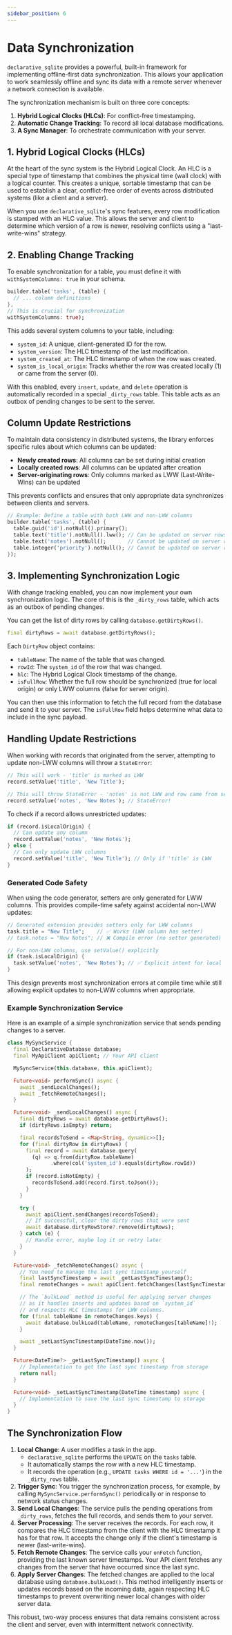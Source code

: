 ```yaml
---
sidebar_position: 6
---
```


# Data Synchronization

`declarative_sqlite` provides a powerful, built-in framework for implementing offline-first data synchronization. This allows your application to work seamlessly offline and sync its data with a remote server whenever a network connection is available.

The synchronization mechanism is built on three core concepts:
1.  **Hybrid Logical Clocks (HLCs)**: For conflict-free timestamping.
2.  **Automatic Change Tracking**: To record all local database modifications.
3.  **A Sync Manager**: To orchestrate communication with your server.

## 1. Hybrid Logical Clocks (HLCs)

At the heart of the sync system is the Hybrid Logical Clock. An HLC is a special type of timestamp that combines the physical time (wall clock) with a logical counter. This creates a unique, sortable timestamp that can be used to establish a clear, conflict-free order of events across distributed systems (like a client and a server).

When you use `declarative_sqlite`'s sync features, every row modification is stamped with an HLC value. This allows the server and client to determine which version of a row is newer, resolving conflicts using a "last-write-wins" strategy.

## 2. Enabling Change Tracking

To enable synchronization for a table, you must define it with `withSystemColumns: true` in your schema.

```dart
builder.table('tasks', (table) {
  // ... column definitions
},
// This is crucial for synchronization
withSystemColumns: true);
```

This adds several system columns to your table, including:
- `system_id`: A unique, client-generated ID for the row.
- `system_version`: The HLC timestamp of the last modification.
- `system_created_at`: The HLC timestamp of when the row was created.
- `system_is_local_origin`: Tracks whether the row was created locally (1) or came from the server (0).

With this enabled, every `insert`, `update`, and `delete` operation is automatically recorded in a special `_dirty_rows` table. This table acts as an outbox of pending changes to be sent to the server.

## Column Update Restrictions

To maintain data consistency in distributed systems, the library enforces specific rules about which columns can be updated:

- **Newly created rows**: All columns can be set during initial creation
- **Locally created rows**: All columns can be updated after creation
- **Server-originating rows**: Only columns marked as LWW (Last-Write-Wins) can be updated

This prevents conflicts and ensures that only appropriate data synchronizes between clients and servers.

```dart
// Example: Define a table with both LWW and non-LWW columns
builder.table('tasks', (table) {
  table.guid('id').notNull().primary();
  table.text('title').notNull().lww(); // Can be updated on server rows
  table.text('notes').notNull();       // Cannot be updated on server rows
  table.integer('priority').notNull(); // Cannot be updated on server rows
});
```

## 3. Implementing Synchronization Logic

With change tracking enabled, you can now implement your own synchronization logic. The core of this is the `_dirty_rows` table, which acts as an outbox of pending changes.

You can get the list of dirty rows by calling `database.getDirtyRows()`.

```dart
final dirtyRows = await database.getDirtyRows();
```

Each `DirtyRow` object contains:
- `tableName`: The name of the table that was changed.
- `rowId`: The `system_id` of the row that was changed.
- `hlc`: The Hybrid Logical Clock timestamp of the change.
- `isFullRow`: Whether the full row should be synchronized (true for local origin) or only LWW columns (false for server origin).

You can then use this information to fetch the full record from the database and send it to your server. The `isFullRow` field helps determine what data to include in the sync payload.

## Handling Update Restrictions

When working with records that originated from the server, attempting to update non-LWW columns will throw a `StateError`:

```dart
// This will work - 'title' is marked as LWW
record.setValue('title', 'New Title');

// This will throw StateError - 'notes' is not LWW and row came from server
record.setValue('notes', 'New Notes'); // StateError!
```

To check if a record allows unrestricted updates:

```dart
if (record.isLocalOrigin) {
  // Can update any column
  record.setValue('notes', 'New Notes');
} else {
  // Can only update LWW columns
  record.setValue('title', 'New Title'); // Only if 'title' is LWW
}
```

### Generated Code Safety

When using the code generator, setters are only generated for LWW columns. This provides compile-time safety against accidental non-LWW updates:

```dart
// Generated extension provides setters only for LWW columns
task.title = "New Title";    // ✅ Works (LWW column has setter)
// task.notes = "New Notes"; // ❌ Compile error (no setter generated)

// For non-LWW columns, use setValue() explicitly
if (task.isLocalOrigin) {
  task.setValue('notes', 'New Notes'); // ✅ Explicit intent for local rows
}
```

This design prevents most synchronization errors at compile time while still allowing explicit updates to non-LWW columns when appropriate.

### Example Synchronization Service

Here is an example of a simple synchronization service that sends pending changes to a server.

```dart
class MySyncService {
  final DeclarativeDatabase database;
  final MyApiClient apiClient; // Your API client

  MySyncService(this.database, this.apiClient);

  Future<void> performSync() async {
    await _sendLocalChanges();
    await _fetchRemoteChanges();
  }

  Future<void> _sendLocalChanges() async {
    final dirtyRows = await database.getDirtyRows();
    if (dirtyRows.isEmpty) return;

    final recordsToSend = <Map<String, dynamic>>[];
    for (final dirtyRow in dirtyRows) {
      final record = await database.query(
        (q) => q.from(dirtyRow.tableName)
              .where(col('system_id').equals(dirtyRow.rowId))
      );
      if (record.isNotEmpty) {
        recordsToSend.add(record.first.toJson());
      }
    }

    try {
      await apiClient.sendChanges(recordsToSend);
      // If successful, clear the dirty rows that were sent
      await database.dirtyRowStore?.remove(dirtyRows);
    } catch (e) {
      // Handle error, maybe log it or retry later
    }
  }

  Future<void> _fetchRemoteChanges() async {
    // You need to manage the last sync timestamp yourself
    final lastSyncTimestamp = await _getLastSyncTimestamp();
    final remoteChanges = await apiClient.fetchChanges(lastSyncTimestamp);

    // The `bulkLoad` method is useful for applying server changes
    // as it handles inserts and updates based on `system_id`
    // and respects HLC timestamps for LWW columns.
    for (final tableName in remoteChanges.keys) {
      await database.bulkLoad(tableName, remoteChanges[tableName]!);
    }

    await _setLastSyncTimestamp(DateTime.now());
  }

  Future<DateTime?> _getLastSyncTimestamp() async {
    // Implementation to get the last sync timestamp from storage
    return null;
  }

  Future<void> _setLastSyncTimestamp(DateTime timestamp) async {
    // Implementation to save the last sync timestamp to storage
  }
}
```

## The Synchronization Flow

1.  **Local Change**: A user modifies a task in the app.
    - `declarative_sqlite` performs the `UPDATE` on the `tasks` table.
    - It automatically stamps the row with a new HLC timestamp.
    - It records the operation (e.g., `UPDATE tasks WHERE id = '...'`) in the `_dirty_rows` table.
2.  **Trigger Sync**: You trigger the synchronization process, for example, by calling `MySyncService.performSync()` periodically or in response to network status changes.
3.  **Send Local Changes**: The service pulls the pending operations from `_dirty_rows`, fetches the full records, and sends them to your server.
4.  **Server Processing**: The server receives the records. For each row, it compares the HLC timestamp from the client with the HLC timestamp it has for that row. It accepts the change only if the client's timestamp is newer (last-write-wins).
5.  **Fetch Remote Changes**: The service calls your `onFetch` function, providing the last known server timestamps. Your API client fetches any changes from the server that have occurred since the last sync.
6.  **Apply Server Changes**: The fetched changes are applied to the local database using `database.bulkLoad()`. This method intelligently inserts or updates records based on the incoming data, again respecting HLC timestamps to prevent overwriting newer local changes with older server data.

This robust, two-way process ensures that data remains consistent across the client and server, even with intermittent network connectivity.
